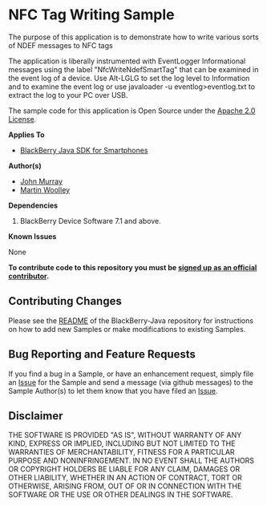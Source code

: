 # NFC Tag Writing Sample


The purpose of this application is to demonstrate how to write various sorts of NDEF messages to NFC tags

The application is liberally instrumented with EventLogger Informational messages using the label "NfcWriteNdefSmartTag" that can be examined in the event log of a device. Use Alt-LGLG to set the log level to Information and to examine the event log or use javaloader -u eventlog>eventlog.txt to extract the log to your PC over USB.

The sample code for this application is Open Source under the [Apache 2.0 License](http://www.apache.org/licenses/LICENSE-2.0.html).

**Applies To**

* [BlackBerry Java SDK for Smartphones](http://us.blackberry.com/developers/javaappdev/)


**Author(s)** 

* [John Murray](https://github.com/jcmurray)
* [Martin Woolley](https://github.com/mdwoolley)


**Dependencies**

1. BlackBerry Device Software 7.1 and above.


**Known Issues**

None

**To contribute code to this repository you must be [signed up as an official contributor](http://blackberry.github.com/howToContribute.html).**


## Contributing Changes

Please see the [README](https://github.com/blackberry/BlackBerry-Java) of the BlackBerry-Java repository for instructions on how to add new Samples or make modifications to existing Samples.


## Bug Reporting and Feature Requests

If you find a bug in a Sample, or have an enhancement request, simply file an [Issue](https://github.com/blackberry/BlackBerry-Java/issues) for the Sample and send a message (via github messages) to the Sample Author(s) to let them know that you have filed an [Issue](https://github.com/blackberry/BlackBerry-Java/issues).


## Disclaimer

THE SOFTWARE IS PROVIDED "AS IS", WITHOUT WARRANTY OF ANY KIND, EXPRESS OR IMPLIED, INCLUDING BUT NOT LIMITED TO THE WARRANTIES OF MERCHANTABILITY, FITNESS FOR A PARTICULAR PURPOSE AND NONINFRINGEMENT. IN NO EVENT SHALL THE AUTHORS OR COPYRIGHT HOLDERS BE LIABLE FOR ANY CLAIM, DAMAGES OR OTHER LIABILITY, WHETHER IN AN ACTION OF CONTRACT, TORT OR OTHERWISE, ARISING FROM, OUT OF OR IN CONNECTION WITH THE SOFTWARE OR THE USE OR OTHER DEALINGS IN THE SOFTWARE.